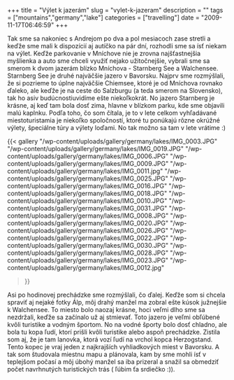 +++
title = "Výlet k jazerám"
slug = "vylet-k-jazeram"
description = ""
tags = ["mountains","germany","lake"]
categories = ["travelling"]
date = "2009-11-17T06:46:59"
+++

Tak sme sa nakoniec s Andrejom po dva a pol mesiacoch zase stretli a keďže sme mali k dispozícií aj
autíčko na pár dní, rozhodli sme sa ísť niekam na výlet. Keďže parkovanie v Mníchove nie je zrovna
najšťastnejšia myšlienka a auto sme chceli využiť nejako užitočnejšie, vybrali sme sa smerom k dvom
jazerám blízko Mníchova - Starnberg See a Walchensee. Starnberg See je druhé najväčšie jazero v Bavorsku. Najprv sme rozmýšlali, že si pozrieme to úplne
najväčšie Chiemsee, ktoré je od Mníchova rovnako ďaleko, ale keďže je na ceste do Salzburgu (a teda
smerom na Slovensko), tak ho asiv budúcnostiuvidíme ešte niekoľkokrát. No jazero Starnberg je
krásne, aj keď tam bola dosť zima, hlavne v blízkom parku, kde sme objavili malú kaplnku. Podľa
toho, čo som čítala, je to v lete celkom vyhľadávané miestoturistamia je niekoľko spoločností,
ktoré tu ponúkajú rôzne okrúžné výlety, špeciálne túry a výlety loďami. No tak možno sa tam v lete
vrátime :)

{{< gallery
    "/wp-content/uploads/gallery/germany/lakes/IMG_0003.JPG"
    "/wp-content/uploads/gallery/germany/lakes/IMG_0019.JPG"
    "/wp-content/uploads/gallery/germany/lakes/IMG_0006.JPG"
    "/wp-content/uploads/gallery/germany/lakes/IMG_0009.JPG"
    "/wp-content/uploads/gallery/germany/lakes/IMG_0011.jpg"
    "/wp-content/uploads/gallery/germany/lakes/IMG_0025.JPG"
    "/wp-content/uploads/gallery/germany/lakes/IMG_0016.JPG"
    "/wp-content/uploads/gallery/germany/lakes/IMG_0018.JPG"
    "/wp-content/uploads/gallery/germany/lakes/IMG_0010.JPG"
    "/wp-content/uploads/gallery/germany/lakes/IMG_0031.JPG"
    "/wp-content/uploads/gallery/germany/lakes/IMG_0008.JPG"
    "/wp-content/uploads/gallery/germany/lakes/IMG_0020.JPG"
    "/wp-content/uploads/gallery/germany/lakes/IMG_0026.JPG"
    "/wp-content/uploads/gallery/germany/lakes/IMG_0022.JPG"
    "/wp-content/uploads/gallery/germany/lakes/IMG_0030.JPG"
    "/wp-content/uploads/gallery/germany/lakes/IMG_0028.JPG"
    "/wp-content/uploads/gallery/germany/lakes/IMG_0023.JPG"
    "/wp-content/uploads/gallery/germany/lakes/IMG_0012.jpg"
>}}

Asi po hodinovej prechádzke sme rozmýšlali, čo ďalej. Keďže som si chcela spraviť aj nejaké fotky
Álp, môj drahý manžel ma zobral ešte kúsok južnejšie k Walchensee. To miesto bolo naozaj krásne,
hoci veľmi dlho sme sa nezdržali, keďže sa začínalo už aj stmievať. Toto jazero je veľmi obľúbené
kvôli turistike a vodným športom. No na vodné športy bolo dosť chladno, ale bola tu kopa ľudí,
ktorí prišli kvôli turistike alebo aspoň prechádzke. Zistila som aj, že je tam lanovka, ktorá vozí
ľudí na vrchol kopca Herzogstand. Tento kopec je vraj jeden z najkrajších vyhliadkových miest v
Bavorsku. A tak som študovala miestnu mapu a plánovala, kam by sme mohli ísť v teplejšom počasí a
môj úbohý manžel sa iba prizeral a snažil sa obmedziť počet navrhnutých turistických trás ( ľúbim
ťa srdiečko :)).
